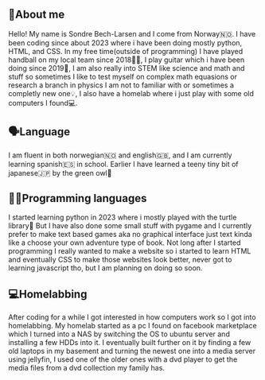 ## 📢About me
Hello! My name is Sondre Bech-Larsen and I come from Norway🇳🇴. I have been coding since about 2023 where i have been doing mostly python, HTML, and CSS. In my free time(outside of programming) I have played handball on my local team since 2018🤾‍♂️, I play guitar which i have been doing since 2019🎸, I am also really into STEM like science and math and stuff so sometimes I like to test myself on complex math equasions or research a branch in physics I am not to familiar with or sometimes a completly new one💡, I also have a homelab where i just play with some old computers I found💻.

## 🗣Language
I am fluent in both norwegian🇳🇴 and english🇬🇧, and I am currently learning spanish🇪🇸 in school. Earlier I have learned a teeny tiny bit of japanese🇯🇵 by the green owl🦉

## 👨‍💻Programming languages
I started learning python in 2023 where i mostly played with the turtle library🐢 But I have also done some small stuff with pygame and I currently prefer to make text based games aka no graphical interface just text kinda like a choose your own adventure type of book. Not long after I started programming I really wanted to make a website so i started to learn HTML and eventually CSS to make those websites look better, never got to learning javascript tho, but I am planning on doing so soon.

## 💻Homelabbing
After coding for a while I got interested in how computers work so I got into homelabbing. My homelab started as a pc I found on facebook marketplace which I turned into a NAS by switching the OS to ubuntu server and installing a few HDDs into it. I eventually built further on it by finding a few old laptops in my basement and turning the newest one into a media server using jellyfin, I used one of the older ones with a dvd player to get the media files from a dvd collection my family has.
